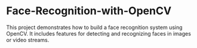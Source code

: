 # Face-Recognition-with-OpenCV
This project demonstrates how to build a face recognition system using OpenCV. It includes features for detecting and recognizing faces in images or video streams.
